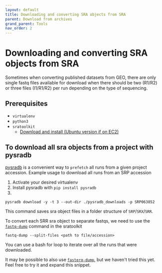 ```yaml
---
layout: default
title: Downloading and converting SRA objects from SRA
parent: Download from archives
grand_parent: Tools
nav_order: 2
---
```

# Downloading and converting SRA objects from SRA

Sometimes when converting published datasets from GEO, there are only single fastq files available for download when there should be two (R1/R2) or three files (I1/R1/R2) per run depending on the type of sequencing.

## Prerequisites
- `virtualenv`
- `python3`
- `sratoolkit` 
    - [Download and install (Ubuntu version if on EC2)](https://github.com/ncbi/sra-tools/wiki/02.-Installing-SRA-Toolkit#the-installation-processes-for-mac-os-x-and-the-two-linux-distributions-are-roughly-identical)

## To download all sra objects from a project with pysradb

[pysradb](https://saket-choudhary.me/pysradb/) is a convenient way to `prefetch` all runs from a given project accession. Example usage to download all runs from an SRP accession

1. Activate your desired virtualenv
1. Install pysradb with `pip install pysradb`
1.

```
pysradb download -y -t 3 --out-dir ./pysradb_downloads -p SRP063852
```

This command saves sra object files in a folder structure of `SRP`/`SRX`/`SRR`.

To convert each SRR sra object to separate fastqs, we need to use the [`fastq-dump`](https://ncbi.github.io/sra-tools/fastq-dump.html) command in the sratoolkit

```
fastq-dump --split-files <path to file/accession>
```

You can use a bash for loop to iterate over all the runs that were downloaded.

It may be possible to also use [`fasterq-dump`](https://github.com/ncbi/sra-tools/wiki/HowTo:-fasterq-dump), but we haven't tried this yet. Feel free to try it and expand this snippet.


